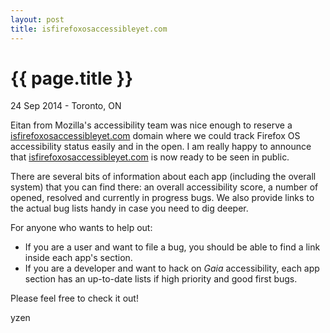 ```yaml
---
layout: post
title: isfirefoxosaccessibleyet.com
---
```


{{ page.title }}
================

<p class="meta">24 Sep 2014 - Toronto, ON</p>

Eitan from Mozilla's accessibility team was nice enough to reserve a [isfirefoxosaccessibleyet.com](http://isfirefoxosaccessibleyet.com) domain where we could track Firefox OS accessibility status easily and in the open. I am really happy to announce that [isfirefoxosaccessibleyet.com](http://isfirefoxosaccessibleyet.com) is now ready to be seen in public.

There are several bits of information about each app (including the overall system) that you can find there: an overall accessibility score, a number of opened, resolved and currently in progress bugs. We also provide links to the actual bug lists handy in case you need to dig deeper.

For anyone who wants to help out:

* If you are a user and want to file a bug, you should be able to find a link inside each app's section.
* If you are a developer and want to hack on *Gaia* accessibility, each app section has an up-to-date lists if high priority and good first bugs.

Please feel free to check it out!

yzen
